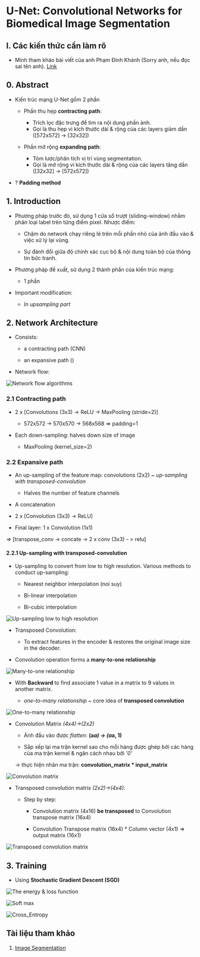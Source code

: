 # U-Net: Convolutional Networks for Biomedical Image Segmentation

## I. Các kiến thức cần làm rõ 

+ Mình tham khảo bài viết của anh Phạm Đình Khánh (Sorry anh, nếu đọc sai tên anh). [Link](https://phamdinhkhanh.github.io/2020/06/10/ImageSegmention.html#4-thu%E1%BA%ADt-ng%E1%BB%AF)


## 0. Abstract

+ Kiến trúc mạng U-Net gồm 2 phần

    - Phần thu hẹp **contracting path**: 
        - Trích lọc đặc trưng để tìm ra nội dung phần ảnh.
        - Gọi là thu hẹp vì kích thước dài & rộng của các layers giảm dần ([572x572] -> [32x32]) 

    - Phần mở rộng **expanding path**:
        - Tóm lược/phân tích vị trí vùng segmentation.
        - Gọi là mở rộng vì kích thước dài & rộng của các layers tăng dần ([32x32] -> [572x572]) 

+ ? **Padding method**


## 1. Introduction

+ Phương pháp trước đó, sử dụng 1 cửa sổ trượt (sliding-window) nhằm phân loại label trên từng điểm pixel. Nhược điểm:

    - Chậm do network chạy riêng lẻ trên mỗi phần nhỏ của ảnh đầu vào & việc xử lý lại vùng. 

    - Sự đánh đổi giữa độ chính xác cục bộ & nội dung toàn bộ của thông tin bức tranh. 

+ Phương pháp đề xuất, sử dụng 2 thành phần của kiến trúc mạng:

    - 1 phần 

+ Important modification:

    - *In upsampling part*


## 2. Network Architecture

+ Consists:

    - a contracting path (CNN)

    - an expansive path ()

+ Network flow:

![Network flow algorithms](./figures/network_flow.png)

### 2.1 Contracting path

+ 2 x [Convolutions (3x3) -> ReLU -> MaxPooling (stride=2)]

    - 572x572 -> 570x570 -> 568x568 => padding=1

+ Each down-sampling: halves down size of image

    - MaxPooling (kernel_size=2)

### 2.2 Expansive path

+ An up-sampling of the feature map: convolutions (2x2) ~ *up-sampling with transposed-convolution*

    - Halves the number of feature channels

+ A concatenation 

+ 2 x [Convolution (3x3) -> ReLU]

+ Final layer: 1 x Convolution (1x1)

=> [transpose_conv -> concate -> 2 x conv (3x3) - > relu]

#### 2.2.1 Up-sampling with transposed-convolution

+ Up-sampling to convert from low to high resolution. Various methods to conduct up-sampling:

    - Nearest neighbor interpolation (noi suy)

    - Bi-linear interpolation

    - Bi-cubic interpolation

![Up-sampling low to high resolution](./figures/up_sampling_1.png)

+ Transposed Convolution:

    - To extract features in the encoder & restores the original image size in the decoder.

+ Convolution operation forms a **many-to-one relationship**

![Many-to-one relationship](./figures/many_to_one.png)

+ With **Backward** to find associate 1 value in a matrix to 9 values in another matrix.

    - *one-to-many relationship* ~ core idea of **transposed convolution**

![One-to-many relationship](./figures/one_to_many.png)

+ Convolution Matrix *(4x4)->(2x2)*

    - Ảnh đầu vào được *flatten*: **(a*a) -> (a*a, 1)** 

    - Sắp xếp lại ma trận kernel sao cho mỗi hàng được ghép bởi các hàng của ma trận kernel & ngăn cách nhau bởi *'0'*

    -> thực hiện nhân ma trận: **convolution_matrix * input_matrix** 

![Convolution matrix](./figures/convolution_matrix.png)

+ Transposed convolution matrix *(2x2)->(4x4)*:

    - Step by step:

        - Convolution matrix (4x16) **be transposed** to Convolution transpose matrix (16x4)

        - Convolution Transpose matrix (16x4) * Column vector (4x1) => output matrix (16x1) 

![Transposed convolution matrix](./figures/transposed_convolution_matrix.png)


## 3. Training

+ Using **Stochastic Gradient Descent (SGD)**

![The energy & loss function](./figures/energy_loss_func.png)

![Soft max](./figures/soft_max.png)

![Cross_Entropy](./figures/cross_entropy.png)


## Tài liệu tham khảo 

1. [Image Segmentation](https://phamdinhkhanh.github.io/2020/06/10/ImageSegmention.html#4-thu%E1%BA%ADt-ng%E1%BB%AF)